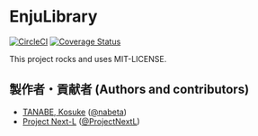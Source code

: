 # EnjuLibrary
[![CircleCI](https://circleci.com/gh/next-l/enju_library/tree/master.svg?style=svg)](https://circleci.com/gh/next-l/enju_library/tree/master)
[![Coverage Status](https://coveralls.io/repos/github/next-l/enju_library/badge.svg?branch=master)](https://coveralls.io/github/next-l/enju_library?branch=master)

This project rocks and uses MIT-LICENSE.

## 製作者・貢献者 (Authors and contributors)
* [TANABE, Kosuke](https://github.com/nabeta) ([@nabeta](https://twitter.com/nabeta))
* [Project Next-L](https://www.next-l.jp) ([@ProjectNextL](https://twitter.com/ProjectNextL))
